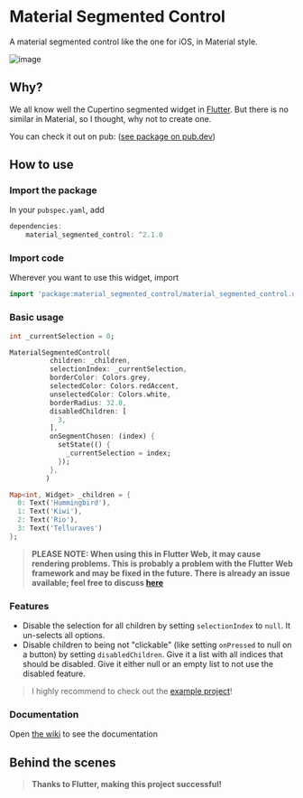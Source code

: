 # Material Segmented Control

A material segmented control like the one for iOS, in Material style.


![image](https://github.com/beagle-barks/material_segmented_control/blob/v2-0-x/images/20190624_235551.jpg "Preview")



## Why?

We all know well the Cupertino segmented widget in [Flutter](https://flutter.dev).
But there is no similar in Material, so I thought, why not to create one.

You can check it out on pub:
([see package on pub.dev](http://pub.dartlang.org/packages/material_segmented_control))


## How to use


### Import the package

In your `pubspec.yaml`, add

```dart
dependencies: 
    material_segmented_control: ^2.1.0
```


### Import code

Wherever you want to use this widget, import

```dart
import 'package:material_segmented_control/material_segmented_control.dart';
```


### Basic usage

```dart
int _currentSelection = 0;

MaterialSegmentedControl(
          children: _children,
          selectionIndex: _currentSelection,
          borderColor: Colors.grey,
          selectedColor: Colors.redAccent,
          unselectedColor: Colors.white,
          borderRadius: 32.0,
          disabledChildren: [
            3,
          ],
          onSegmentChosen: (index) {
            setState(() {
              _currentSelection = index;
            });
          },
         )

Map<int, Widget> _children = {
  0: Text('Hummingbird'),
  1: Text('Kiwi'),
  2: Text('Rio'),
  3: Text('Telluraves')
};
```


> **PLEASE NOTE: When using this in Flutter Web, it may cause rendering problems. This is probably a problem with the Flutter Web framework and may be fixed in the future. There is already an issue available; feel free to discuss [here](https://github.com/beagle-barks/material_segmented_control/issues/13)**


### Features

* Disable the selection for all children by setting `selectionIndex` to `null`. It un-selects all options.
* Disable children to being not "clickable" (like setting `onPressed` to null on a button) by setting `disabledChildren`. Give it a list with all indices that should be disabled. Give it either null or an empty list to not use the disabled feature.


> I highly recommend to check out the [example project](https://github.com/beagle-barks/material_segmented_control/tree/master/example)!

### Documentation

Open [the wiki](https://github.com/beagle-barks/material_segmented_control/wiki) to see the documentation


## Behind the scenes

> **Thanks to Flutter, making this project successful!**
